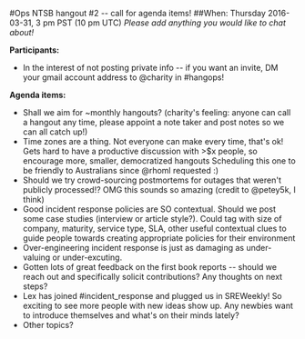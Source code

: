#Ops NTSB hangout #2 -- call for agenda items!
##When: Thursday 2016-03-31, 3 pm PST (10 pm UTC)
_Please add anything you would like to chat about!_

__Participants:__

* In the interest of not posting private info -- if you want an invite, DM your gmail account address to @charity in #hangops!

__Agenda items:__

* Shall we aim for ~monthly hangouts?  (charity's feeling: anyone can call a hangout any time, please appoint a note taker and post notes so we can all catch up!)
* Time zones are a thing.  Not everyone can make every time, that's ok!  Gets hard to have a productive discussion with >$x people, so encourage more, smaller, democratized hangouts  Scheduling this one to be friendly to Australians since @rhoml requested :)
* Should we try crowd-sourcing postmortems for outages that weren't publicly processed!?  OMG this sounds so amazing (credit to @petey5k, I think)
* Good incident response policies are SO contextual.  Should we post some case studies (interview or article style?).  Could tag with size of company, maturity, service type, SLA, other useful contextual clues to guide people towards creating appropriate policies for their environment
* Over-engineering incident response is just as damaging as under-valuing or under-excuting.
* Gotten lots of great feedback on the first book reports -- should we reach out and specifically solicit contributions?  Any thoughts on next steps?
* Lex has joined #incident_response and plugged us in SREWeekly!  So exciting to see more people with new ideas show up.  Any newbies want to introduce themselves and what's on their minds lately?
* Other topics?
